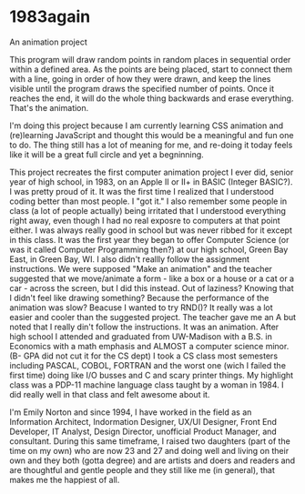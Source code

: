 # 1983again

An animation project

This program will draw random points in random places in sequential order within a defined area. As the points are being placed, start to connect them with a line, going in order of how they were drawn, and keep the lines visible until the program draws the specified number of points. Once it reaches the end, it will do the whole thing backwards and erase everything.  That's the animation.

I'm doing this project because I am currently learning CSS animation and (re)learning JavaScript and thought this would be a meaningful and fun one to do. The thing still has a lot of meaning for me, and re-doing it today feels like it will be a great full circle and yet a begninning. 

This project recreates the first computer animation project I ever did, senior year of high school, in 1983, on an Apple II or II+ in BASIC (Integer BASIC?). I was pretty proud of it. It was the first time I realized that I understood coding better than most people. I "got it." I also remember some people in class (a lot of people actually) being irritated that I understood everything right away, even though I had no real exposre to computers at that point either. I was always really good in school but was never ribbed for it except in this class. It was the first year they began to offer Computer Science (or was it called Computer Programming then?) at our high school, Green Bay East, in Green Bay, WI. I also didn't reallly follow the assignment instructions. We were supposed "Make an animation" and the teacher suggested that we move/animate a form - like a box or a house or a cat or a car - across the screen, but I did this instead. Out of laziness?  Knowing that I didn't feel like drawing something?  Because the performance of the animation was slow?  Beacuse I wanted to try RND()?  It really was a lot easier and cooler than the suggested project. The teacher gave me an A but noted that I really din't follow the instructions. It was an animation. After high school I attended and graduated from UW-Madison with a B.S. in Economics with a math emphasis and ALMOST a computer science minor. (B- GPA did not cut it for the CS dept) I took a CS class most semesters including PASCAL, COBOL, FORTRAN and the worst one (wich I failed the first time) doing like I/O busses and C and scary printer things. My highlight class was a PDP-11 machine language class taught by a woman in 1984. I did really well in that class and felt awesome about it.

I'm Emily Norton and since 1994, I have worked in the field as an Information Architect, Indormation Designer, UX/UI Designer, Front End Developer, IT Analyst, Design Director, unofficial Product Manager, and consultant. During this same timeframe, I raised two daughters (part of the time on my own) who are now 23 and 27 and doing well and living on their own and they both (gotta degree) and are artists and doers and readers and are thoughtful and gentle people and they still like me (in general), that makes me the happiest of all. 
